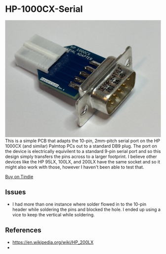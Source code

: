 # HP-1000CX-Serial
![Plug Image](images/IMG_5599.JPG)
This is a simple PCB that adapts the 10-pin, 2mm-pitch serial port on the HP 1000CX (and similar) Palmtop PCs out to a standard DB9 plug. The port on the device is electrically equivilent to a standard 9-pin serial port and so this design simply transfers the pins across to a larger footprint. I believe other devices like the HP 95LX, 100LX, and 200LX have the same socket and so it might also work with those, however I haven't been able to test that.
  
[Buy on Tindie](https://www.tindie.com/products/basiccode/hp-1000cx-serial-port-adapter/)
  
## Issues
* I had more than one instance where solder flowed in to the 10-pin header while soldering the pins and blocked the hole. I ended up using a vice to keep the vertical while soldering.

## References
* https://en.wikipedia.org/wiki/HP_200LX
* 